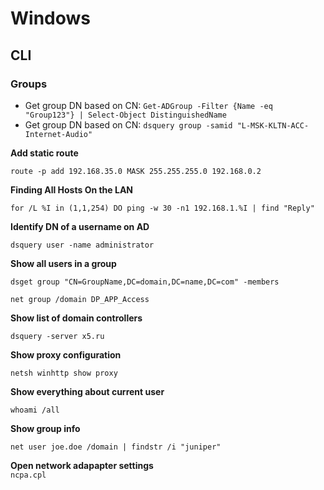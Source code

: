 # Windows

## CLI

### Groups

- Get group DN based on CN: `Get-ADGroup -Filter {Name -eq "Group123"} | Select-Object DistinguishedName`
- Get group DN based on CN: `dsquery group -samid "L-MSK-KLTN-ACC-Internet-Audio"`

**Add static route**

```
route -p add 192.168.35.0 MASK 255.255.255.0 192.168.0.2
```

**Finding All Hosts On the LAN**

```
for /L %I in (1,1,254) DO ping -w 30 -n1 192.168.1.%I | find "Reply"
```

**Identify DN of a username on AD**

```
dsquery user -name administrator
```



**Show all users in a group**

```
dsget group "CN=GroupName,DC=domain,DC=name,DC=com" -members

net group /domain DP_APP_Access
```

**Show list of domain controllers**

```
dsquery -server x5.ru
```

**Show proxy configuration**

```
netsh winhttp show proxy
```

**Show everything about current user**

```
whoami /all
```

**Show group info**

```
net user joe.doe /domain | findstr /i "juniper"
```

**Open network adapapter settings**  
`ncpa.cpl`
